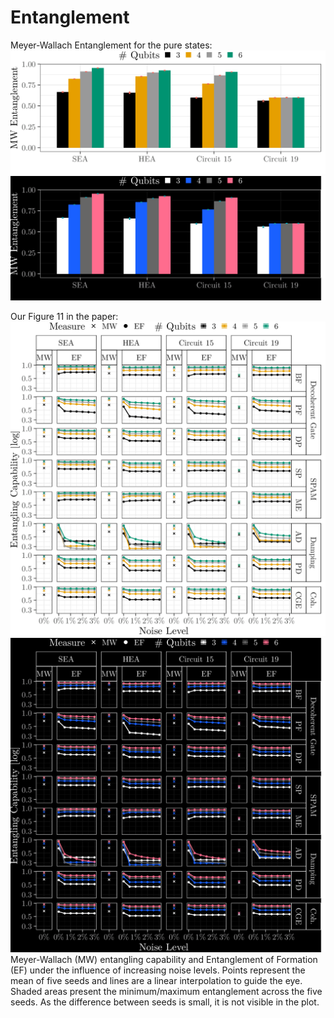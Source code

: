 # Entanglement

Meyer-Wallach Entanglement for the pure states:
![Entanglement](figures/ent_mw_light.png#only-light)
![Entanglement](figures/ent_mw_dark.png#only-dark)

Our Figure 11 in the paper:
![Entanglement](figures/ent_light.png#only-light)
![Entanglement](figures/ent_dark.png#only-dark)
Meyer-Wallach (MW) entangling capability and Entanglement of Formation (EF) under the influence of increasing noise levels. Points represent the mean of five seeds and lines are a linear interpolation to guide the eye. Shaded areas present the minimum/maximum entanglement across the five seeds. As the difference between seeds is small, it is not visible in the plot.
